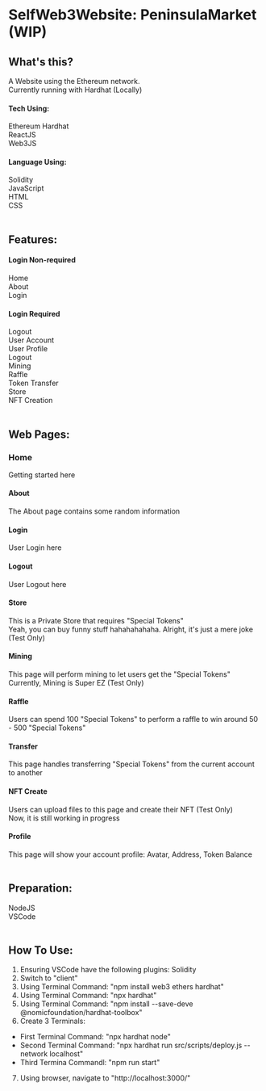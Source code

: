 # SelfWeb3Website: PeninsulaMarket (WIP)

## What's this?
A Website using the Ethereum network. <br />
Currently running with Hardhat (Locally) <br />

#### Tech Using:
Ethereum Hardhat <br />
ReactJS <br />
Web3JS <br />

#### Language Using:
Solidity <br />
JavaScript <br />
HTML <br />
CSS <br />
<br />




## Features:
#### Login Non-required
Home <br />
About <br />
Login <br />

#### Login Required
Logout <br />
User Account <br />
User Profile <br />
Logout <br />
Mining <br />
Raffle <br />
Token Transfer <br />
Store <br />
NFT Creation <br />
<br />




## Web Pages:
### Home
Getting started here
<br />

#### About
The About page contains some random information
<br />

#### Login
User Login here
<br />

#### Logout
User Logout here
<br />

#### Store
This is a Private Store that requires "Special Tokens" <br />
Yeah, you can buy funny stuff hahahahahaha. Alright, it's just a mere joke (Test Only)
<br />

#### Mining
This page will perform mining to let users get the "Special Tokens" <br />
Currently, Mining is Super EZ (Test Only)
<br />

#### Raffle
Users can spend 100 "Special Tokens" to perform a raffle to win around 50 - 500 "Special Tokens"
<br />

#### Transfer
This page handles transferring "Special Tokens" from the current account to another
<br />

#### NFT Create
Users can upload files to this page and create their NFT (Test Only) <br />
Now, it is still working in progress
<br />

#### Profile
This page will show your account profile: Avatar, Address, Token Balance
<br />
<br />




## Preparation:
NodeJS <br />
VSCode <br />
<br />




## How To Use:
1. Ensuring VSCode have the following plugins: Solidity
2. Switch to "client"
3. Using Terminal Command: "npm install web3 ethers hardhat"
4. Using Terminal Command: "npx hardhat"
5. Using Terminal Command: "npm install --save-deve @nomicfoundation/hardhat-toolbox"
6. Create 3 Terminals:
- First Terminal Command: "npx hardhat node"
- Second Terminal Command: "npx hardhat run src/scripts/deploy.js --network localhost"
- Third Termina Commandl: "npm run start"
7. Using browser, navigate to "http://localhost:3000/"

